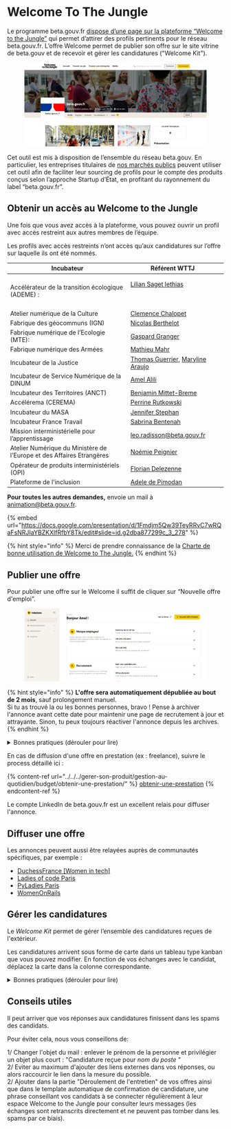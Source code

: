 # Welcome To The Jungle

Le programme beta.gouv.fr [dispose d’une page sur la plateforme “Welcome to the Jungle”](https://www.welcometothejungle.com/fr/companies/communaute-beta-gouv) qui permet d’attirer des profils pertinents pour le réseau beta.gouv.fr. L’offre Welcome permet de publier son offre sur le site vitrine de beta.gouv et de recevoir et gérer les candidatures ("Welcome Kit").

<figure><img src="../../../.gitbook/assets/image (27).png" alt=""><figcaption></figcaption></figure>

Cet outil est mis à disposition de l’ensemble du réseau beta.gouv. En particulier, les entreprises titulaires de [nos marchés publics](../../../gerer-son-produit/gestion-au-quotidien/marches/) peuvent utiliser cet outil afin de faciliter leur sourcing de profils pour le compte des produits conçus selon l’approche Startup d’État, en profitant du rayonnement du label “beta.gouv.fr”.

## Obtenir un accès au Welcome to the Jungle

Une fois que vous avez accès à la plateforme, vous pouvez ouvrir un profil avec accès restreint aux autres membres de l’équipe.

Les profils avec accès restreints n’ont accès qu’aux candidatures sur l’offre sur laquelle ils ont été nommés.

<table><thead><tr><th>Incubateur</th><th>Référent WTTJ</th><th data-hidden></th></tr></thead><tbody><tr><td>Accélérateur de la transition écologique (ADEME) :</td><td><p><a href="mailto:lilian.sagetlethias@beta.gouv.fr">Lilian Saget lethias</a></p><p><br></p></td><td></td></tr><tr><td>Atelier numérique de la Culture</td><td><a href="mailto:clemence.chalopet@beta.gouv.fr">Clemence Chalopet</a></td><td></td></tr><tr><td>Fabrique des géocommuns (IGN)</td><td><a href="mailto:nicolas.berthelot@ign.fr">Nicolas Berthelot</a></td><td></td></tr><tr><td>Fabrique numérique de l’Ecologie (MTE):</td><td><a href="mailto:fabrique.numerique@developpement-durable.gouv.fr">Gaspard Granger</a></td><td></td></tr><tr><td>Fabrique numérique des Armées</td><td><a href="mailto:mathieu.mahr@beta.gouv.fr">Mathieu Mahr</a></td><td></td></tr><tr><td>Incubateur de la Justice</td><td><a href="mailto:thomas.guerrier@beta.gouv.fr">Thomas Guerrier</a>, <a href="mailto:maryline.araujo@justice.gouv.fr">Maryline Araujo</a></td><td></td></tr><tr><td>Incubateur de Service Numérique de la DINUM</td><td><a href="mailto:amel.alili@beta.gouv.fr">Amel Alili</a></td><td></td></tr><tr><td>Incubateur des Territoires (ANCT)</td><td><a href="mailto:benjamin.mittet-breme@anct.gouv.fr">Benjamin Mittet-Breme</a></td><td></td></tr><tr><td>Accélérema (CEREMA)</td><td><a href="mailto:perrine.rutkowski@beta.gouv.fr">Perrine Rutkowski</a></td><td></td></tr><tr><td>Incubateur du MASA</td><td><a href="mailto:jennifer.stephan@beta.gouv.fr">Jennifer Stephan</a></td><td></td></tr><tr><td>Incubateur France Travail</td><td><a href="mailto:sabrina.bentenah@francetravail.fr">Sabrina Bentenah</a></td><td></td></tr><tr><td>Mission interministérielle pour l’apprentissage</td><td><a href="mailto:leo.radisson@beta.gouv.fr">leo.radisson@beta.gouv.fr</a></td><td></td></tr><tr><td>Atelier Numérique du Ministère de l'Europe et des Affaires Etrangères</td><td><a href="mailto:noemie.peignier@diplomatie.gouv.fr">Noémie Peignier</a></td><td></td></tr><tr><td>Opérateur de produits interministériels (OPI)</td><td><a href="mailto:florian.delezenne@beta.gouv.fr">Florian Delezenne</a></td><td></td></tr><tr><td>Plateforme de l'inclusion</td><td><a href="mailto:adele.de.pimodan@beta.gouv.fr">Adele de Pimodan</a></td><td></td></tr></tbody></table>

**Pour toutes les autres demandes,** envoie un mail à [animation@beta.gouv.fr](mailto:animation@beta.gouv.fr).

{% embed url="https://docs.google.com/presentation/d/1Fmdjm5Qw39TeyRRvC7wRQaFsNRJIaYBZKXlfRfbY8Tk/edit#slide=id.g2dba877299c_3_278" %}

{% hint style="info" %}
Merci de prendre connaissance de la [Charte de bonne utilisation de Welcome to The Jungle.](charte-wttj.md)
{% endhint %}

## Publier une offre

Pour publier une offre sur le Welcome il suffit de cliquer sur “Nouvelle offre d'emploi”.

<figure><img src="../../../.gitbook/assets/image (28).png" alt=""><figcaption></figcaption></figure>

{% hint style="info" %}
**L'offre sera automatiquement dépubliée au bout de 2 mois**, sauf prolongement manuel.\
Si tu as trouvé la ou les bonnes personnes, bravo ! Pense à archiver l'annonce avant cette date pour maintenir une page de recrutement à jour et attrayante. Sinon, tu peux toujours réactiver l'annonce depuis les archives.
{% endhint %}

<details>

<summary>Bonnes pratiques (dérouler pour lire)</summary>

_**Indiquer le nom de sa Startup d'État dans le titre de l'offre**_\
Afin de faciliter la recherche d'une offre

_**Indiquer le nom de l'entreprise titulaire en cas d'offre de mission "freelance"**_\
En concertation avec l'entreprise titulaire du marché public utilisé par votre Startup d'État, indiquez le nom de l'entreprise titulaire et détailler le process de contractualisation que devra suivre la personne qui sera éventuellement retenue.

_**Localisation**_\
Pour le bureau, indiquer là où l’équipe se réunit le plus fréquemment. Si c’est le cas, indiquer que le télétravail total est possible.

_**Lettre de motivation**_\
Indiquer dans “process de recrutement” : “Ecrivez-nous un paragraphe sur votre motivation (5 - 10 lignes) et téléchargez-le dans “lettre de motivation””. En effet, moins le candidat devra vous élaborer de long document, plus il sera prêt à candidater.

_**Tu/Vous**_\
A vous de choisir entre le tutoiement et le vouvoiement, assurez-vous simplement que toute l’offre est cohérente.

_**Candidatures spontanées**_\
Le site vitrine du Welcome to the jungle permet les candidatures spontanées, n’hésitez pas à consulter le vivier. Pour ce faire se rendre dans la rubrique “candidature spontanée”.

_**Diffusion**_ _**sur le site Welcome de beta.gouv.fr**_\
Assurez-vous que la case Welcome est bien cochée pour que votre offre soit diffusée.

<img src="https://lh3.googleusercontent.com/s8LOLLhIXQnW9vAOFoSXOFqRdCKJ0LBgV55D7zK1db1eG-Qbdt6Jx1Nubbdrn7OXV6k4TLTEXVfKMH63nJqpLSZn5mhTbTuucnt-VsNxqz89zAJe-tZKyH8zn09nVDnV3U6tOeH_rLHxe9SB4Q" alt="" data-size="original">

</details>

En cas de diffusion d'une offre en prestation (ex : freelance), suivre le process détaillé ici :

{% content-ref url="../../../gerer-son-produit/gestion-au-quotidien/budget/obtenir-une-prestation/" %}
[obtenir-une-prestation](../../../gerer-son-produit/gestion-au-quotidien/budget/obtenir-une-prestation/)
{% endcontent-ref %}

Le compte LinkedIn de beta.gouv.fr est un excellent relais pour diffuser l'annonce.

## Diffuser une offre

Les annonces peuvent aussi être relayées auprès de communautés spécifiques, par exemple :

* [DuchessFrance \[Women in tech\]](https://www.duchess-france.org/contact/)
* [Ladies of code Paris](https://www.meetup.com/fr-FR/Ladies-of-Code-Paris/)
* [PyLadies Paris](https://www.meetup.com/fr-FR/pyladiesparis/)
* [WomenOnRails](./#aider-les-autres-a-recruter)

## Gérer les candidatures

Le _Welcome Kit_ permet de gérer l’ensemble des candidatures reçues de l'extérieur.

Les candidatures arrivent sous forme de carte dans un tableau type kanban que vous pouvez modifier. En fonction de vos échanges avec le candidat, déplacez la carte dans la colonne correspondante.

<details>

<summary>Bonnes pratiques (dérouler pour lire)</summary>

_**Répondre à tous les candidats**_\
Vous devez répondre à tous les candidats :\
\- pour indiquer que vous avez bien reçu la candidature (sous 48h, si possible)\
\- pour indiquer votre décision même si celle-ci est négative

_**Donner une visibilité aux candidats**_\
Ne bloquez pas les candidats et indiquer dès le départ à quelle date vous rendrez votre décision et le processus de recrutement prévu

_**En cas de diffusion d’une offre en prestation liée aux marchés beta.gouv bien associer le titulaire du marché tout au long du process**_\
La plateforme Welcome to the Jungle est un outil supplémentaire qui permet d’augmenter les chances de mobiliser les meilleurs profils en prestations, via les marchés publics du réseau beta.gouv.fr.

_**Rappeler les valeurs de beta**_\
Rappeler lors des échanges, l’importance des valeurs de beta et de notre culture de travail. S’assurer que le candidat les a lues et s'y reconnait.\
\
_**Aller voir les candidatures spontanées**_\
Le site vitrine du welcom to the jungle permet les candidatures spontanées, n’hésitez pas à regarder si des profils peuvent vous intéresser. Pour ce faire se rendre dans l’offre “candidature spontanée”.

_**Mettre à jour le Welcome Kit**_\
Mettre à jour la carte des candidats tout au long du process de sélection.\
\
_**Faire attention aux biais**_\
Nous sommes tous biaisés, y faire attention et [se sensibiliser](https://mozaikrh.com/11-biais-cognitifs-a-connaitre-pour-mieux-recruter/) si ce n'est pas déjà fait !\
\
_**Rester respectueux dans ses commentaires**_\
Les commentaires que vous laisseraient sur la fiche d'un candidat seront accessibles à toute la communauté, rester donc professionnel et respectueux. Par ailleurs, la loi condamne tout propos discriminant ou haineux. Enfin, un candidat peut vous demander d'avoir accès aux informations que vous avez sur lui dont les commentaires.

</details>

## Conseils utiles

Il peut arriver que vos réponses aux candidatures finissent dans les spams des candidats.

Pour éviter cela, nous vous conseillons de:

1/ Changer l'objet du mail : enlever le prénom de la personne et privilégier un objet plus court : "Candidature reçue pour _nom du poste_ "\
2/ Eviter au maximum d'ajouter des liens externes dans vos réponses, ou alors raccourcir le lien dans la mesure du possible.\
2/ Ajouter dans la partie "Déroulement de l'entretien" de vos offres ainsi que dans le template automatique de confirmation de candidature, une phrase conseillant vos candidats à se connecter régulièrement à leur espace Welcome to the Jungle pour consulter leurs messages (les échanges sont retranscrits directement et ne peuvent pas tomber dans les spams par ce biais).
